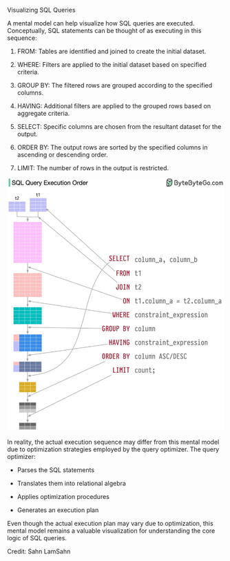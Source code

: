 Visualizing SQL Queries

A mental model can help visualize how SQL queries are executed. Conceptually, SQL statements can be thought of as executing in this sequence:

1. FROM: Tables are identified and joined to create the initial dataset.

2. WHERE: Filters are applied to the initial dataset based on specified criteria.

3. GROUP BY: The filtered rows are grouped according to the specified columns.

4. HAVING: Additional filters are applied to the grouped rows based on aggregate criteria.

5. SELECT: Specific columns are chosen from the resultant dataset for the output.

6. ORDER BY: The output rows are sorted by the specified columns in ascending or descending order.

7. LIMIT: The number of rows in the output is restricted.

![SQL](images/SQL.jpeg)

In reality, the actual execution sequence may differ from this mental model due to optimization strategies employed by the query optimizer. The query optimizer:

- Parses the SQL statements

- Translates them into relational algebra

- Applies optimization procedures

- Generates an execution plan

Even though the actual execution plan may vary due to optimization, this mental model remains a valuable visualization for understanding the core logic of SQL queries.

Credit: Sahn LamSahn 
